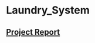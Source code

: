 # Laundry_System

## [Project Report](https://drive.google.com/file/d/1wmIZSUOaulE97jONMmD71KSN0FFmkx7x/view?usp=sharing)

